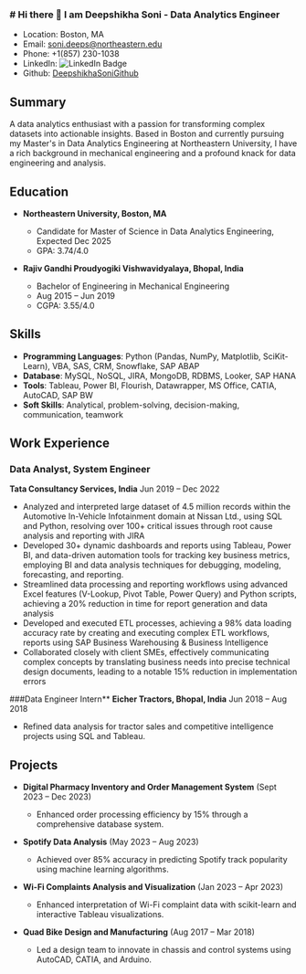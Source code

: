 ### # Hi there 👋 I am Deepshikha Soni - Data Analytics Engineer

- Location: Boston, MA
- Email: [soni.deeps@northeastern.edu](mailto:soni.deeps@northeastern.edu)
- Phone: +1(857) 230-1038
- LinkedIn: ![LinkedIn Badge](https://img.shields.io/badge/-Deepshikha%20Soni-blue?style=flat-square&logo=Linkedin&logoColor=white&link=https://www.linkedin.com/in/deepshikhasoni-2511)
- Github: [DeepshikhaSoniGithub](https://github.com/DeepshikhsSoni25)


## Summary
A data analytics enthusiast with a passion for transforming complex datasets into actionable insights. Based in Boston and currently pursuing my Master's in Data Analytics Engineering at Northeastern University, I have a rich background in mechanical engineering and a profound knack for data engineering and analysis.

## Education

- **Northeastern University, Boston, MA**
  - Candidate for Master of Science in Data Analytics Engineering, Expected Dec 2025
  - GPA: 3.74/4.0

- **Rajiv Gandhi Proudyogiki Vishwavidyalaya, Bhopal, India**
  - Bachelor of Engineering in Mechanical Engineering
  - Aug 2015 – Jun 2019
  - CGPA: 3.55/4.0

## Skills

- **Programming Languages**: Python (Pandas, NumPy, Matplotlib, SciKit-Learn), VBA, SAS, CRM, Snowflake, SAP ABAP
- **Database**: MySQL, NoSQL, JIRA, MongoDB, RDBMS, Looker, SAP HANA
- **Tools**: Tableau, Power BI, Flourish, Datawrapper, MS Office, CATIA, AutoCAD, SAP BW
- **Soft Skills**: Analytical, problem-solving, decision-making, communication, teamwork

## Work Experience

### Data Analyst, System Engineer
**Tata Consultancy Services, India**
Jun 2019 – Dec 2022
  
-	Analyzed and interpreted large dataset of 4.5 million records within the Automotive In-Vehicle Infotainment domain at Nissan Ltd., using SQL and Python, resolving over 100+ critical        issues through root cause analysis and reporting with JIRA
-	Developed 30+ dynamic dashboards and reports using Tableau, Power BI, and data-driven automation tools for tracking key business metrics, employing BI and data analysis techniques for      debugging, modeling, forecasting, and reporting.
-	Streamlined data processing and reporting workflows using advanced Excel features (V-Lookup, Pivot Table, Power Query) and Python scripts, achieving a 20% reduction in time for report      generation and data analysis
-	Developed and executed ETL processes, achieving a 98% data loading accuracy rate by creating and executing complex ETL workflows, reports using SAP Business Warehousing & Business          Intelligence
-	⁠Collaborated closely with client SMEs, effectively communicating complex concepts by translating business needs into precise technical design documents, leading to a notable 15%            reduction in implementation errors


###Data Engineer Intern**
**Eicher Tractors, Bhopal, India** 
Jun 2018 – Aug 2018
  
  - Refined data analysis for tractor sales and competitive intelligence projects using SQL and Tableau.

## Projects

- **Digital Pharmacy Inventory and Order Management System** (Sept 2023 – Dec 2023)
  - Enhanced order processing efficiency by 15% through a comprehensive database system.

- **Spotify Data Analysis** (May 2023 – Aug 2023)
  - Achieved over 85% accuracy in predicting Spotify track popularity using machine learning algorithms.

- **Wi-Fi Complaints Analysis and Visualization** (Jan 2023 – Apr 2023)
  - Enhanced interpretation of Wi-Fi complaint data with scikit-learn and interactive Tableau visualizations.

- **Quad Bike Design and Manufacturing** (Aug 2017 – Mar 2018)
  - Led a design team to innovate in chassis and control systems using AutoCAD, CATIA, and Arduino.


